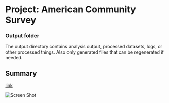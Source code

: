# Project: American Community Survey
### Output folder

The output directory contains analysis output, processed datasets, logs, or other processed things. Also only generated files that can be regenerated if needed. 

## Summary 
[link](https://raw.githubusercontent.com/TZstatsADS/cycle1-9/master/lib/BiPartie.html?token=AKN9cU3K_t5r3Ralsfb78VwVC2EWc3rVks5WuRT2wA%3D%3D)

![Screen Shot](https://raw.githubusercontent.com/TZstatsADS/cycle1-9/master/output/image/ScreenShot1.png?token=AKN9cU9GaFIwejKfkUzVaqLcxsGX9OY_ks5WuROFwA%3D%3D)

